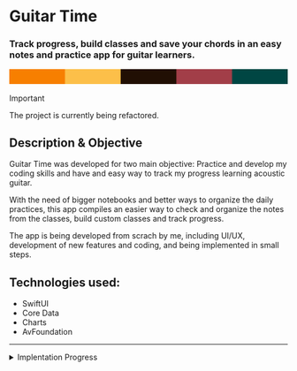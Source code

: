 # Guitar Time
### Track progress, build classes and save your chords in an easy notes and practice app for guitar learners.

![Base Color palette for the app](images/baseColorPalette.png)

> [!IMPORTANT]
> The project is currently being refactored.

## Description & Objective

Guitar Time was developed for two main objective: Practice and develop my coding skills and have and easy way to track my progress learning acoustic guitar.

With the need of bigger notebooks and better ways to organize the daily practices, this app compiles an easier way to check and organize the notes from the classes, build custom classes and track progress.

The app is being developed from scrach by me, including UI/UX, development of new features and coding, and being implemented in small steps.

## Technologies used:
- SwiftUI
- Core Data
- Charts
- AvFoundation

---

<details>
  <summary> Implentation Progress </summary>
  
- [X] Implementation of base functionalities
- [ ] Create visual identity
  - [X] Define base color pallete
  - [ ] Create wireframes for all views
  - [ ] Low-fi prototype
  - [ ] Hi-fi prototype
- [ ] Update string localization
- [ ] Refactor views
  - [X] Practice Routine
  - [ ] Practice Completed
  - [ ] Modules
  - [ ] Module Description
  - [ ] New Module
  - [ ] New Module Class List
  - [ ] Tools
  - [ ] Metronome
  - [ ] Chordlist
  - [ ] Chord Carrousel
  - [ ] New Chord
  - [ ] Remove Content
  - [ ] Calendar Sheet*
  - [ ] Month Calendar
  - [ ] Export Content
  - [ ] Import content
  - [ ] Chord View (component)
  - [ ] Class Button (component)
  - [ ] Module Deletable Cell (component)
  - [ ] Circular Button (component)
  - [ ] Shadow Cell (component)
  - [ ] Home
  - [ ] Tab Bar
  
</details>
